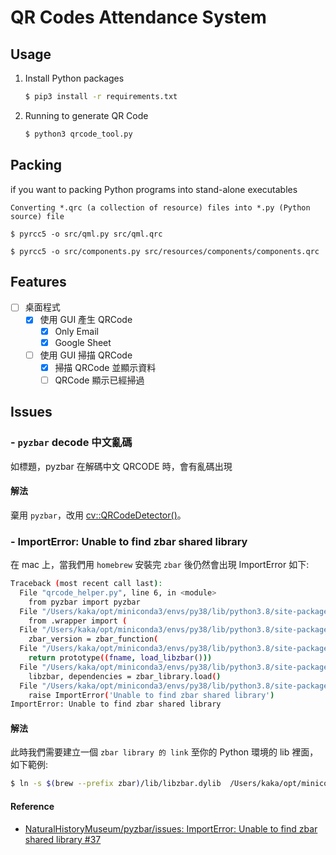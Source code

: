 # QR Codes Attendance System

## Usage

1. Install Python packages

    ```sh
    $ pip3 install -r requirements.txt
    ```

2. Running to generate QR Code

    ```sh
    $ python3 qrcode_tool.py
    ```

## Packing

if you want to packing Python programs into stand-alone executables

    Converting *.qrc (a collection of resource) files into *.py (Python source) file

    $ pyrcc5 -o src/qml.py src/qml.qrc

    $ pyrcc5 -o src/components.py src/resources/components/components.qrc

## Features

- [ ] 桌面程式
  - [x] 使用 GUI 產生 QRCode
    - [x] Only Email
    - [x] Google Sheet
  - [ ] 使用 GUI 掃描 QRCode
    - [x] 掃描 QRCode 並顯示資料
    - [ ] QRCode 顯示已經掃過

## Issues

### - `pyzbar` decode 中文亂碼

如標題，pyzbar 在解碼中文 QRCODE 時，會有亂碼出現

#### 解法

棄用 `pyzbar`，改用 [cv::QRCodeDetector()](https://docs.opencv.org/4.x/de/dc3/classcv_1_1QRCodeDetector.html)。

### - ImportError: Unable to find zbar shared library

在 mac 上，當我們用 `homebrew` 安裝完 `zbar` 後仍然會出現 ImportError 如下:

```sh
Traceback (most recent call last):
  File "qrcode_helper.py", line 6, in <module>
    from pyzbar import pyzbar
  File "/Users/kaka/opt/miniconda3/envs/py38/lib/python3.8/site-packages/pyzbar/pyzbar.py", line 7, in <module>
    from .wrapper import (
  File "/Users/kaka/opt/miniconda3/envs/py38/lib/python3.8/site-packages/pyzbar/wrapper.py", line 151, in <module>
    zbar_version = zbar_function(
  File "/Users/kaka/opt/miniconda3/envs/py38/lib/python3.8/site-packages/pyzbar/wrapper.py", line 148, in zbar_function
    return prototype((fname, load_libzbar()))
  File "/Users/kaka/opt/miniconda3/envs/py38/lib/python3.8/site-packages/pyzbar/wrapper.py", line 127, in load_libzbar
    libzbar, dependencies = zbar_library.load()
  File "/Users/kaka/opt/miniconda3/envs/py38/lib/python3.8/site-packages/pyzbar/zbar_library.py", line 65, in load
    raise ImportError('Unable to find zbar shared library')
ImportError: Unable to find zbar shared library
```

#### 解法

此時我們需要建立一個 `zbar library 的 link` 至你的 Python 環境的 lib 裡面，如下範例:

```sh
$ ln -s $(brew --prefix zbar)/lib/libzbar.dylib  /Users/kaka/opt/miniconda3/envs/py38/lib/libzbar.dylib
```

#### Reference

- [NaturalHistoryMuseum/pyzbar/issues:  ImportError: Unable to find zbar shared library #37 ](https://github.com/NaturalHistoryMuseum/pyzbar/issues/37)

